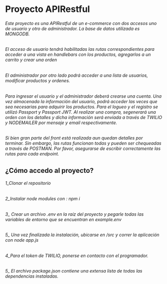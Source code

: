 # Proyecto APIRestful

###### Este proyecto es una APIRestful de un e-commerce con dos accesos uno de usuario y otro de administrador. La base de datos utilizada es MONGODB.

###### El acceso de usuario tendrá habilitadas las rutas correspondientes para acceder a una vista en handlebars con los productos, agregarlos a un carrito y crear una orden
###### El administrador por otro lado podrá acceder a una lista de usuarios, modificar productos y ordenes. 

###### Para ingresar el usuario y el administrador deberá crearse una cuenta. Una vez almacenada la información del usuario, podrá acceder las veces que sea necesarias para adquirir los productos. Para el logueo y el registro se utilizó Passport y Passport JWT. Al realizar una compra, segenerará una orden con los detalles y dicha información será enviada a través de TWILIO y NODEMAILER por mensaje y email respectivamente. 

###### Si bien gran parte del front está realizada aun quedan detalles por terminar. Sin embargo, las rutas funcionan todas y pueden ser chequeadas a través de POSTMAN. Por favor, asegurarse de escribir correctamente las rutas para cada endpoint.

## ¿Cómo accedo al proyecto?

###### 1_Clonar el repositorio
###### 2_Instalar node modules con : *npm i*
###### 3_ Crear un archivo *.env* en la raíz del proyecto y pegarle todas las variables de entorno que se encuentran en *_example.env_*
###### 5_ Una vez finalizada la instalación, ubicarse en /src y correr la aplicación con *node app.js*
###### 4_Para el token de TWILIO, ponerse en contacto con el programador. 
###### 5_ El archivo package.json contiene una extensa lista de todas las dependencias instaladas.